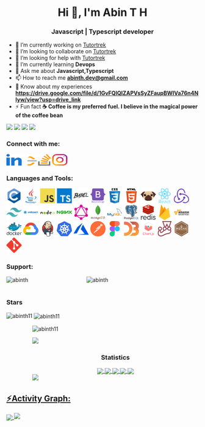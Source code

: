 <!--<img src="https://raw.githubusercontent.com/BEPb/BEPb/5c63fa170d1cbbb0b1974f05a3dbe6aca3f5b7f3/assets/Bottom_up.svg" width="100%" /> -->
<h1 align="center">Hi 👋, I'm Abin T H</h1>
<h3 align="center">Javascript | Typescript developer</h3>
<!--<p align="left"> <img src="https://komarev.com/ghpvc/?username=abinth11&label=Profile%20views&color=0e75b6&style=flat" alt="abinth11" /> </p>-->

<!--<p align="left"> <a href="https://github.com/ryo-ma/github-profile-trophy"><img src="https://github-profile-trophy.vercel.app/?username=abinth11&theme=darkhub" alt="abinth11" /></a> </p>-->

- 🔭 I’m currently working on [Tutortrek](https://tutortrek.online/)
- 👯 I’m looking to collaborate on [Tutortrek](https://tutortrek.online/)
- 🤝 I’m looking for help with [Tutortrek](https://tutortrek.online/)
- 🌱 I’m currently learning **Devops**
- 💬 Ask me about **Javascript,Typescript**
- 📫 How to reach me **abinth.dev@gmail.com**
- 📄 Know about my experiences **https://drive.google.com/file/d/1GvFQlQIZAPVsSyZFaupBWIVa76n4Nlyw/view?usp=drive_link**
- ⚡ Fun fact **☕️ Coffee is my preferred fuel. I believe in the magical power of the coffee bean**

<div> <a href="https://www.linkedin.com/in/abin-th-170676245" target="_blank"><img src="https://img.shields.io/badge/LinkedIn-0077B5?style=for-the-badge&logo=linkedin&logoColor=white" target="_blank"></a>
<a href="https://github.com/abinth11" target="_blank"><img src="https://img.shields.io/badge/GitHub-100000?style=for-the-badge&logo=github&logoColor=white" target="_blank"></a>
<a href="https://instagram.com/_ab_n__" target="_blank"><img src="https://img.shields.io/badge/Instagram-E4405F?style=for-the-badge&logo=instagram&logoColor=white" target="_blank"></a>
<a href = "mailto:abinth.dev@gmail.com"><img src="https://img.shields.io/badge/-Gmail-%23333?style=for-the-badge&logo=gmail&logoColor=white" target="_blank"></a>
</div><h3 align="left">Connect with me:</h3>
<p align="left">
<a href="https://linkedin.com/in/abin-th-170676245" target="blank"><img align="center" src="https://raw.githubusercontent.com/teamedwardforever/Readme-Generator/71f25dd8b98329b168142a6b782a107b75eab178/svg/Social/linked-in-alt.svg" alt="abin-th-170676245" height="30" width="40" /></a><a href="https://www.leetcode.com/abin_th" target="blank"><img align="center" src="https://raw.githubusercontent.com/teamedwardforever/Readme-Generator/71f25dd8b98329b168142a6b782a107b75eab178/svg/Social/leet-code.svg" alt="abin_th" height="30" width="40" /></a><a href="https://stackoverflow.com/users/17946613" target="blank"><img align="center" src="https://raw.githubusercontent.com/teamedwardforever/Readme-Generator/71f25dd8b98329b168142a6b782a107b75eab178/svg/Social/stack-overflow.svg" alt="17946613" height="30" width="40" /></a><a href="https://instagram.com/_ab_n__" target="blank"><img align="center" src="https://raw.githubusercontent.com/teamedwardforever/Readme-Generator/71f25dd8b98329b168142a6b782a107b75eab178/svg/Social/instagram.svg" alt="_ab_n__" height="30" width="40" /></a></p>

<h3 align="left">Languages and Tools:</h3>
<p align="left">
<img src="https://raw.githubusercontent.com/teamedwardforever/Readme-Generator/71f25dd8b98329b168142a6b782a107b75eab178/svg/Skills/Languages/c-original.svg" alt="C" width="40" height="40"/>
<img src="https://raw.githubusercontent.com/teamedwardforever/Readme-Generator/71f25dd8b98329b168142a6b782a107b75eab178/svg/Skills/Languages/java-original.svg" alt="Java" width="40" height="40"/>
<img src="https://raw.githubusercontent.com/teamedwardforever/Readme-Generator/71f25dd8b98329b168142a6b782a107b75eab178/svg/Skills/Languages/javascript-original.svg" alt="Javascript" width="40" height="40"/>
<img src="https://raw.githubusercontent.com/teamedwardforever/Readme-Generator/71f25dd8b98329b168142a6b782a107b75eab178/svg/Skills/Languages/typescript-original.svg" alt="Typescript" width="40" height="40"/>
<img src="https://raw.githubusercontent.com/teamedwardforever/Readme-Generator/71f25dd8b98329b168142a6b782a107b75eab178/svg/Skills/Frontend/babeljs-icon.svg" alt="Babeljs" width="40" height="40"/>
<img src="https://raw.githubusercontent.com/teamedwardforever/Readme-Generator/71f25dd8b98329b168142a6b782a107b75eab178/svg/Skills/Frontend/bootstrap-plain-wordmark.svg" alt="Bootstrap" width="40" height="40"/>
<img src="https://raw.githubusercontent.com/teamedwardforever/Readme-Generator/71f25dd8b98329b168142a6b782a107b75eab178/svg/Skills/Frontend/css3-original-wordmark.svg" alt="Css" width="40" height="40"/>
<img src="https://raw.githubusercontent.com/teamedwardforever/Readme-Generator/71f25dd8b98329b168142a6b782a107b75eab178/svg/Skills/Frontend/html5-original-wordmark.svg" alt="HTML" width="40" height="40"/>
<img src="https://raw.githubusercontent.com/teamedwardforever/Readme-Generator/71f25dd8b98329b168142a6b782a107b75eab178/svg/Skills/Frontend/pug.svg" alt="PUG" width="40" height="40"/>
<img src="https://raw.githubusercontent.com/teamedwardforever/Readme-Generator/71f25dd8b98329b168142a6b782a107b75eab178/svg/Skills/Frontend/react-original-wordmark.svg" alt="React" width="40" height="40"/>
<img src="https://raw.githubusercontent.com/teamedwardforever/Readme-Generator/71f25dd8b98329b168142a6b782a107b75eab178/svg/Skills/Frontend/redux-original.svg" alt="Redux" width="40" height="40"/>
<img src="https://raw.githubusercontent.com/teamedwardforever/Readme-Generator/71f25dd8b98329b168142a6b782a107b75eab178/svg/Skills/Frontend/tailwindcss-icon.svg" alt="Tailwindcss" width="40" height="40"/>
<img src="https://raw.githubusercontent.com/teamedwardforever/Readme-Generator/71f25dd8b98329b168142a6b782a107b75eab178/svg/Skills/Frontend/webpack-original-wordmark.svg" alt="Webpack" width="40" height="40"/>
<img src="https://raw.githubusercontent.com/teamedwardforever/Readme-Generator/71f25dd8b98329b168142a6b782a107b75eab178/svg/Skills/Backend/nodejs-original-wordmark.svg" alt="NodeJs" width="40" height="40"/>
<img src="https://raw.githubusercontent.com/teamedwardforever/Readme-Generator/71f25dd8b98329b168142a6b782a107b75eab178/svg/Skills/Backend/nginx-original.svg" alt="Nginx" width="40" height="40"/>
<img src="https://raw.githubusercontent.com/teamedwardforever/Readme-Generator/71f25dd8b98329b168142a6b782a107b75eab178/svg/Skills/Backend/graphql-icon.svg" alt="Graphql" width="40" height="40"/>
<img src="https://raw.githubusercontent.com/teamedwardforever/Readme-Generator/71f25dd8b98329b168142a6b782a107b75eab178/svg/Skills/Database/mongodb-original-wordmark.svg" alt="Mongodb" width="40" height="40"/>
<img src="https://raw.githubusercontent.com/teamedwardforever/Readme-Generator/71f25dd8b98329b168142a6b782a107b75eab178/svg/Skills/Database/mysql-original-wordmark.svg" alt="Mysql" width="40" height="40"/>
<img src="https://raw.githubusercontent.com/teamedwardforever/Readme-Generator/71f25dd8b98329b168142a6b782a107b75eab178/svg/Skills/Database/postgresql-original-wordmark.svg" alt="Postgresql" width="40" height="40"/>
<img src="https://raw.githubusercontent.com/teamedwardforever/Readme-Generator/71f25dd8b98329b168142a6b782a107b75eab178/svg/Skills/Database/redis-original-wordmark.svg" alt="Redis" width="40" height="40"/>
<img src="https://raw.githubusercontent.com/teamedwardforever/Readme-Generator/71f25dd8b98329b168142a6b782a107b75eab178/svg/Skills/BackendService/firebase-icon.svg" alt="Firebase" width="40" height="40"/>
<img src="https://raw.githubusercontent.com/teamedwardforever/Readme-Generator/71f25dd8b98329b168142a6b782a107b75eab178/svg/Skills/Devops/amazonwebservices-original-wordmark.svg" alt="Amazon Web Services" width="40" height="40"/>
<img src="https://raw.githubusercontent.com/teamedwardforever/Readme-Generator/71f25dd8b98329b168142a6b782a107b75eab178/svg/Skills/Devops/docker-original-wordmark.svg" alt="Docker" width="40" height="40"/>
<img src="https://raw.githubusercontent.com/teamedwardforever/Readme-Generator/71f25dd8b98329b168142a6b782a107b75eab178/svg/Skills/Devops/google_cloud-icon.svg" alt="Google Cloud" width="40" height="40"/>
<img src="https://raw.githubusercontent.com/teamedwardforever/Readme-Generator/71f25dd8b98329b168142a6b782a107b75eab178/svg/Skills/Devops/jenkins-icon.svg" alt="Jenkins" width="40" height="40"/>
<img src="https://raw.githubusercontent.com/teamedwardforever/Readme-Generator/71f25dd8b98329b168142a6b782a107b75eab178/svg/Skills/Devops/kubernetes-icon.svg" alt="Kubernetes" width="40" height="40"/>
<img src="https://raw.githubusercontent.com/teamedwardforever/Readme-Generator/71f25dd8b98329b168142a6b782a107b75eab178/svg/Skills/Devops/microsoft_azure-icon.svg" alt="Microsoft Azure" width="40" height="40"/>
<img src="https://raw.githubusercontent.com/teamedwardforever/Readme-Generator/71f25dd8b98329b168142a6b782a107b75eab178/svg/Skills/Software/getpostman-icon.svg" alt="Postman" width="40" height="40"/>
<img src="https://raw.githubusercontent.com/teamedwardforever/Readme-Generator/71f25dd8b98329b168142a6b782a107b75eab178/svg/Skills/Software/figma-icon.svg" alt="Figma" width="40" height="40"/>
<img src="https://raw.githubusercontent.com/teamedwardforever/Readme-Generator/71f25dd8b98329b168142a6b782a107b75eab178/svg/Skills/Visualization/d3js-original.svg" alt="D3js" width="40" height="40"/>
<img src="https://raw.githubusercontent.com/teamedwardforever/Readme-Generator/71f25dd8b98329b168142a6b782a107b75eab178/svg/Skills/Visualization/logo-title.svg" alt="Chart Js" width="40" height="40"/>
<img src="https://raw.githubusercontent.com/teamedwardforever/Readme-Generator/71f25dd8b98329b168142a6b782a107b75eab178/svg/Skills/Testing/jestjsio-icon.svg" alt="Jestjsio" width="40" height="40"/>
<img src="https://raw.githubusercontent.com/teamedwardforever/Readme-Generator/71f25dd8b98329b168142a6b782a107b75eab178/svg/Skills/Testing/mochajs-icon.svg" alt="Mochajs" width="40" height="40"/>
<img src="https://raw.githubusercontent.com/teamedwardforever/Readme-Generator/71f25dd8b98329b168142a6b782a107b75eab178/svg/Skills/Other/git-scm-icon.svg" alt="Git" width="40" height="40"/>
</p>

<h3 align="left">Support:</h3>
<p><a href="https://www.buymeacoffee.com/abinth"> <img align="left" src="https://cdn.buymeacoffee.com/buttons/v2/default-yellow.png" height="50" width="210" alt="abinth" /></a><a href="https://ko-fi.com/abinth"> <img align="left" src="https://cdn.ko-fi.com/cdn/kofi3.png?v=3" height="50" width="210" alt="abinth" /></a></p><br><br>

<h3 align="left">Stars</h3>
<img align="left" height="180em" src="https://github-readme-stats.vercel.app/api/top-langs/?username=abinth11&hide_progress=true&theme=dark" alt=abinth11 />

<p>&nbsp;<img align="center" height="180em" src="https://github-readme-stats.vercel.app/api?username=abinth11&show_icons=true&locale=en&theme=dark" alt="abinth11" /></p>

<p><img align="center" height="180em" src="https://github-readme-streak-stats.herokuapp.com/?user=abinth11&theme=dark" alt="abinth11" /></p>

<img src="https://user-images.githubusercontent.com/73097560/115834477-dbab4500-a447-11eb-908a-139a6edaec5c.gif"><h3 align="center">Statistics</h3>
<div align="center">
<a href="https://github.com/abinth11">
<img align="center" src="http://github-profile-summary-cards.vercel.app/api/cards/stats?username=abinth11&theme=github_dark" height="180em" />
<img align="center" src="http://github-profile-summary-cards.vercel.app/api/cards/most-commit-language?username=abinth11&theme=github_dark" height="180em" />
<img align="center" src="http://github-profile-summary-cards.vercel.app/api/cards/repos-per-language?username=abinth11&theme=github_dark" height="180em" />
<img align="center" src="http://github-profile-summary-cards.vercel.app/api/cards/productive-time?username=abinth11&theme=github_dark" height="180em" />
<img align="center" src="http://github-profile-summary-cards.vercel.app/api/cards/profile-details?username=abinth11&theme=github_dark" height="180em" />
</div>
<img src="https://user-images.githubusercontent.com/73097560/115834477-dbab4500-a447-11eb-908a-139a6edaec5c.gif"><h2 align="left">⚡Activity Graph:</h2>
<img align="center" src="https://github-readme-activity-graph.vercel.app/graph?username=abinth11&theme=github-dark"/>

<img src="https://raw.githubusercontent.com/Trilokia/Trilokia/379277808c61ef204768a61bbc5d25bc7798ccf1/bottom_header.svg" />
